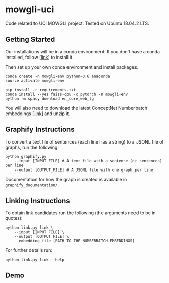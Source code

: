 # mowgli-uci
Code related to UCI MOWGLI project. Tested on Ubuntu 18.04.2 LTS.

## Getting Started
Our installations will be in a conda environment. If you don't have a conda installed, follow \[[link](https://docs.conda.io/projects/conda/en/latest/user-guide/install/)\] to install it. 

Then set up your own conda environment and install packages.
```{bash}
conda create -n mowgli-env python=3.6 anaconda
source activate mowgli-env

pip install -r requirements.txt
conda install --yes faiss-cpu -c pytorch -n mowgli-env
python -m spacy download en_core_web_lg
```

You will also need to download the latest ConceptNet Numberbatch embeddings \[[link](https://conceptnet.s3.amazonaws.com/downloads/2019/numberbatch/numberbatch-en-19.08.txt.gz)\] and unzip it.

## Graphify Instructions
To convert a text file of sentences (each line has a string) to a JSONL file of graphs, run the following:
```{Python}
python graphify.py 
	--input [INPUT_FILE] # A text file with a sentence (or sentences) per line
	--output [OUTPUT_FILE] # A JSONL file with one graph per line
```

Documentation for how the graph is created is available in `graphify_documentation/`.

## Linking Instructions

To obtain link candidates run the following (the arguments need to be in quotes):
```{Python}
python link.py link \
    --input [INPUT FILE] \
    --output [OUTPUT FILE] \
    --embedding_file [PATH TO THE NUMBERBATCH EMBEDDINGS]
```

For further details run:
```{Python}
python link.py link --help
```

## Demo